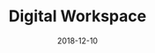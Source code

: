 ---
title: Digital Workspace
description: UBI Banca is an Italian banking group, the fifth largest in Italy by a number of branches. I led the creation of the new portal and Design System used by more than 20.000 employees.
client: UBI Banca
role: Lead Interface Designer
skills:
  - Design System
  - User Experience
  - User Interface
date: 2018-12-10
finished: true
layout: work
permalink: false
---